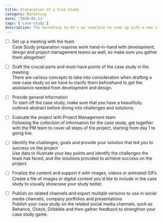 ```yaml
---
title: Preparation of a Case Study
category: Marketing
date: "2020-03-11"
tags: ['case-study']
description: The marketing to-do's we complete to come up with a new case study.
---
```

-  [ ] Set up a meeting with the team  
Case Study preparation requires work hand-in-hand with development, design and project management teams as well, so make sure you gather them altogether!

-  [ ] Draft the crucial parts and must-have points of the case study in the meeting  
There are various concepts to take into consideration when drafting a new case study so we have to clarify them beforehand to get the assistance needed from development and design.

-  [ ] Provide general information  
To start off the case study, make sure that you have a beautifully outlined abstract before diving into challenges and solutions.

- [ ] Evaluate the project with Project Management team   
Following the collection of information for the case study, get together with the PM team to cover all steps of the project, starting from day 1 to going live.

- [ ] Identify the challenges, goals and provide your solution that led you to success on the project    
Use data to illustrate your key points and identify the challenges the team has faced, and the solutions provided to achieve success on the project.

- [ ] Finalize the content and support it with images, videos or animated GIFs  
Create a file of images or digital content you'd like to include in the case study to visually showcase your study better.

- [ ] Publish on related channels and export multiple versions to use in social media channels, company portfolios and presentations  
Publish your case study on the related social media channels, such as Behance, Clutch, Dribbble and then gather feedback to strengthen your case study game.
